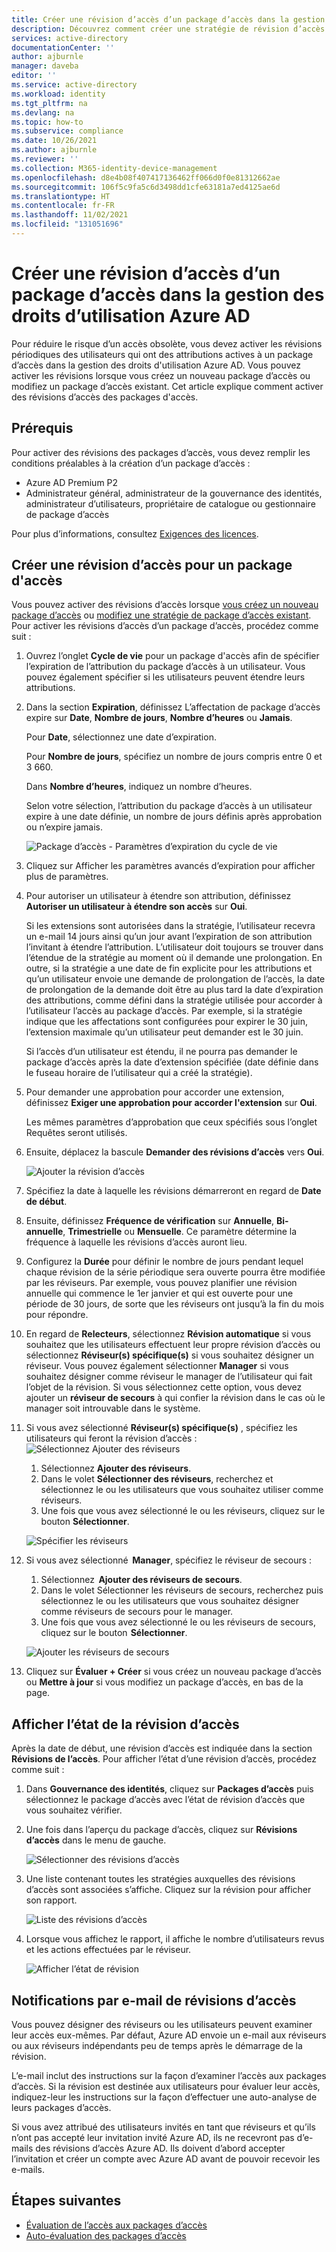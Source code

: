 ```yaml
---
title: Créer une révision d’accès d’un package d’accès dans la gestion des droits d’utilisation Azure AD
description: Découvrez comment créer une stratégie de révision d’accès pour les packages d’accès de gestion des droits d’utilisation dans les révisions d’accès Azure Active Directory (préversion).
services: active-directory
documentationCenter: ''
author: ajburnle
manager: daveba
editor: ''
ms.service: active-directory
ms.workload: identity
ms.tgt_pltfrm: na
ms.devlang: na
ms.topic: how-to
ms.subservice: compliance
ms.date: 10/26/2021
ms.author: ajburnle
ms.reviewer: ''
ms.collection: M365-identity-device-management
ms.openlocfilehash: d8e4b08f407417136462ff066d0f0e81312662ae
ms.sourcegitcommit: 106f5c9fa5c6d3498dd1cfe63181a7ed4125ae6d
ms.translationtype: HT
ms.contentlocale: fr-FR
ms.lasthandoff: 11/02/2021
ms.locfileid: "131051696"
---
```

# <a name="create-an-access-review-of-an-access-package-in-azure-ad-entitlement-management"></a>Créer une révision d’accès d’un package d’accès dans la gestion des droits d’utilisation Azure AD

Pour réduire le risque d’un accès obsolète, vous devez activer les révisions périodiques des utilisateurs qui ont des attributions actives à un package d’accès dans la gestion des droits d'utilisation Azure AD. Vous pouvez activer les révisions lorsque vous créez un nouveau package d’accès ou modifiez un package d’accès existant. Cet article explique comment activer des révisions d’accès des packages d'accès.

## <a name="prerequisites"></a>Prérequis

Pour activer des révisions des packages d’accès, vous devez remplir les conditions préalables à la création d’un package d’accès :
- Azure AD Premium P2
- Administrateur général, administrateur de la gouvernance des identités, administrateur d’utilisateurs, propriétaire de catalogue ou gestionnaire de package d’accès

Pour plus d’informations, consultez [Exigences des licences](entitlement-management-overview.md#license-requirements).


## <a name="create-an-access-review-of-an-access-package"></a>Créer une révision d’accès pour un package d'accès

Vous pouvez activer des révisions d’accès lorsque [vous créez un nouveau package d’accès](entitlement-management-access-package-create.md) ou [modifiez une stratégie de package d’accès existant](entitlement-management-access-package-lifecycle-policy.md). Pour activer les révisions d’accès d’un package d’accès, procédez comme suit :

1. Ouvrez l’onglet **Cycle de vie** pour un package d'accès afin de spécifier l’expiration de l’attribution du package d’accès à un utilisateur. Vous pouvez également spécifier si les utilisateurs peuvent étendre leurs attributions.

1. Dans la section **Expiration**, définissez L’affectation de package d’accès expire sur **Date**, **Nombre de jours**, **Nombre d’heures** ou **Jamais**.

    Pour **Date**, sélectionnez une date d’expiration.

    Pour **Nombre de jours**, spécifiez un nombre de jours compris entre 0 et 3 660.

    Dans **Nombre d’heures**, indiquez un nombre d’heures.

    Selon votre sélection, l’attribution du package d’accès à un utilisateur expire à une date définie, un nombre de jours définis après approbation ou n’expire jamais.
    
    ![Package d’accès - Paramètres d’expiration du cycle de vie](./media/entitlement-management-access-reviews/expiration.png)

1. Cliquez sur Afficher les paramètres avancés d’expiration pour afficher plus de paramètres.

1. Pour autoriser un utilisateur à étendre son attribution, définissez **Autoriser un utilisateur à étendre son accès** sur **Oui**.

    Si les extensions sont autorisées dans la stratégie, l’utilisateur recevra un e-mail 14 jours ainsi qu’un jour avant l’expiration de son attribution l’invitant à étendre l’attribution. L’utilisateur doit toujours se trouver dans l’étendue de la stratégie au moment où il demande une prolongation. En outre, si la stratégie a une date de fin explicite pour les attributions et qu’un utilisateur envoie une demande de prolongation de l’accès, la date de prolongation de la demande doit être au plus tard la date d’expiration des attributions, comme défini dans la stratégie utilisée pour accorder à l’utilisateur l’accès au package d’accès. Par exemple, si la stratégie indique que les affectations sont configurées pour expirer le 30 juin, l’extension maximale qu’un utilisateur peut demander est le 30 juin.

    Si l’accès d’un utilisateur est étendu, il ne pourra pas demander le package d’accès après la date d’extension spécifiée (date définie dans le fuseau horaire de l’utilisateur qui a créé la stratégie).

1. Pour demander une approbation pour accorder une extension, définissez **Exiger une approbation pour accorder l'extension** sur **Oui**.

    Les mêmes paramètres d’approbation que ceux spécifiés sous l’onglet Requêtes seront utilisés.

1. Ensuite, déplacez la bascule **Demander des révisions d’accès** vers **Oui**.

    ![Ajouter la révision d’accès](./media/entitlement-management-access-reviews/access-reviews-pane.png)

1. Spécifiez la date à laquelle les révisions démarreront en regard de **Date de début**.

1. Ensuite, définissez **Fréquence de vérification** sur **Annuelle**, **Bi-annuelle**, **Trimestrielle** ou **Mensuelle**.
Ce paramètre détermine la fréquence à laquelle les révisions d’accès auront lieu.

1. Configurez la **Durée** pour définir le nombre de jours pendant lequel chaque révision de la série périodique sera ouverte pourra être modifiée par les réviseurs. Par exemple, vous pouvez planifier une révision annuelle qui commence le 1er janvier et qui est ouverte pour une période de 30 jours, de sorte que les réviseurs ont jusqu’à la fin du mois pour répondre.

1. En regard de **Relecteurs**, sélectionnez **Révision automatique** si vous souhaitez que les utilisateurs effectuent leur propre révision d’accès ou sélectionnez **Réviseur(s) spécifique(s)** si vous souhaitez désigner un réviseur. Vous pouvez également sélectionner **Manager** si vous souhaitez désigner comme réviseur le manager de l’utilisateur qui fait l’objet de la révision. Si vous sélectionnez cette option, vous devez ajouter un **réviseur de secours** à qui confier la révision dans le cas où le manager soit introuvable dans le système.

1. Si vous avez sélectionné **Réviseur(s) spécifique(s)** , spécifiez les utilisateurs qui feront la révision d’accès : ![Sélectionnez Ajouter des réviseurs](./media/entitlement-management-access-reviews/access-reviews-add-reviewer.png)

    1. Sélectionnez **Ajouter des réviseurs**.
    1. Dans le volet **Sélectionner des réviseurs**, recherchez et sélectionnez le ou les utilisateurs que vous souhaitez utiliser comme réviseurs.
    1. Une fois que vous avez sélectionné le ou les réviseurs, cliquez sur le bouton **Sélectionner**.

    ![Spécifier les réviseurs](./media/entitlement-management-access-reviews/access-reviews-select-reviewer.png)

1. Si vous avez sélectionné  **Manager**, spécifiez le réviseur de secours : 
    1. Sélectionnez  **Ajouter des réviseurs de secours**.
    1. Dans le volet Sélectionner les réviseurs de secours, recherchez puis sélectionnez le ou les utilisateurs que vous souhaitez désigner comme réviseurs de secours pour le manager.
    1. Une fois que vous avez sélectionné le ou les réviseurs de secours, cliquez sur le bouton  **Sélectionner**. 

    ![Ajouter les réviseurs de secours](./media/entitlement-management-access-reviews/access-reviews-select-manager.png)

1. Cliquez sur **Évaluer + Créer** si vous créez un nouveau package d’accès ou **Mettre à jour** si vous modifiez un package d’accès, en bas de la page.

## <a name="view-the-status-of-the-access-review"></a>Afficher l’état de la révision d’accès

Après la date de début, une révision d’accès est indiquée dans la section **Révisions de l’accès**. Pour afficher l’état d’une révision d’accès, procédez comme suit :

1. Dans **Gouvernance des identités**, cliquez sur **Packages d’accès** puis sélectionnez le package d’accès avec l’état de révision d’accès que vous souhaitez vérifier.   

1. Une fois dans l’aperçu du package d’accès, cliquez sur **Révisions d’accès** dans le menu de gauche.
    
    ![Sélectionner des révisions d’accès](./media/entitlement-management-access-reviews/access-review-status-access-package-overview.png)

1. Une liste contenant toutes les stratégies auxquelles des révisions d’accès sont associées s’affiche. Cliquez sur la révision pour afficher son rapport.

    ![Liste des révisions d’accès](./media/entitlement-management-access-reviews/access-review-status-select-access-reviews.png)
   
1. Lorsque vous affichez le rapport, il affiche le nombre d’utilisateurs revus et les actions effectuées par le réviseur.

    ![Afficher l’état de révision](./media/entitlement-management-access-reviews/access-review-status.png)
 

## <a name="access-reviews-email-notifications"></a>Notifications par e-mail de révisions d’accès
Vous pouvez désigner des réviseurs ou les utilisateurs peuvent examiner leur accès eux-mêmes. Par défaut, Azure AD envoie un e-mail aux réviseurs ou aux réviseurs indépendants peu de temps après le démarrage de la révision.

L’e-mail inclut des instructions sur la façon d’examiner l’accès aux packages d’accès. Si la révision est destinée aux utilisateurs pour évaluer leur accès, indiquez-leur les instructions sur la façon d’effectuer une auto-analyse de leurs packages d’accès.
  
Si vous avez attribué des utilisateurs invités en tant que réviseurs et qu’ils n’ont pas accepté leur invitation invité Azure AD, ils ne recevront pas d’e-mails des révisions d’accès Azure AD. Ils doivent d’abord accepter l’invitation et créer un compte avec Azure AD avant de pouvoir recevoir les e-mails. 

## <a name="next-steps"></a>Étapes suivantes

- [Évaluation de l’accès aux packages d’accès](entitlement-management-access-reviews-review-access.md)
- [Auto-évaluation des packages d’accès](entitlement-management-access-reviews-self-review.md)
